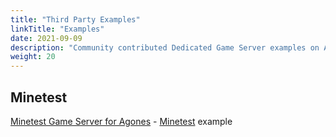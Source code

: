 ```yaml
---
title: "Third Party Examples"
linkTitle: "Examples"
date: 2021-09-09
description: "Community contributed Dedicated Game Server examples on Agones."
weight: 20
---
```


## Minetest

[Minetest Game Server for Agones](https://github.com/paulhkim80/agones-example-minetest) - [Minetest](https://www.minetest.net/) example
